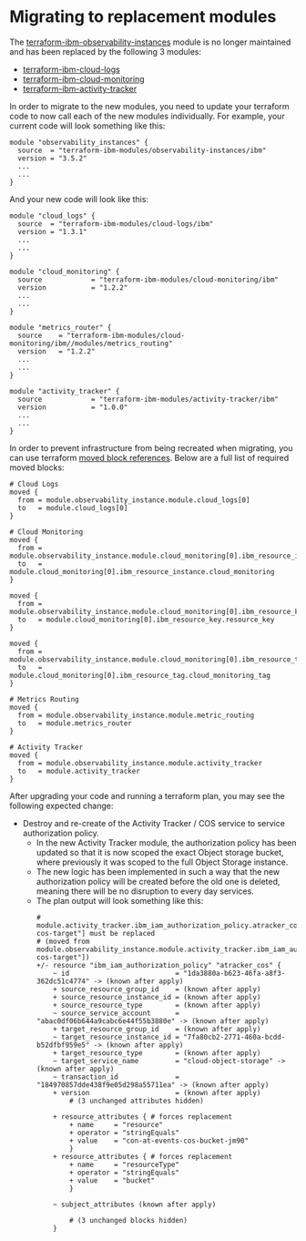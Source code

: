 # Migrating to replacement modules

The [terraform-ibm-observability-instances](https://github.com/terraform-ibm-modules/terraform-ibm-observability-instances) module is no longer maintained and has been replaced by the following 3 modules:

- [terraform-ibm-cloud-logs](https://github.com/terraform-ibm-modules/terraform-ibm-cloud-logs)
- [terraform-ibm-cloud-monitoring](https://github.com/terraform-ibm-modules/terraform-ibm-cloud-monitoring)
- [terraform-ibm-activity-tracker](https://github.com/terraform-ibm-modules/terraform-ibm-activity-tracker)

In order to migrate to the new modules, you need to update your terraform code to now call each of the new modules individually. For example, your current code will look something like this:

```hcl
module "observability_instances" {
  source  = "terraform-ibm-modules/observability-instances/ibm"
  version = "3.5.2"
  ...
  ...
}
```

And your new code will look like this:
```hcl
module "cloud_logs" {
  source  = "terraform-ibm-modules/cloud-logs/ibm"
  version = "1.3.1"
  ...
  ...
}

module "cloud_monitoring" {
  source            = "terraform-ibm-modules/cloud-monitoring/ibm"
  version           = "1.2.2"
  ...
  ...
}

module "metrics_router" {
  source    = "terraform-ibm-modules/cloud-monitoring/ibm//modules/metrics_routing"
  version   = "1.2.2"
  ...
  ...
}

module "activity_tracker" {
  source            = "terraform-ibm-modules/activity-tracker/ibm"
  version           = "1.0.0"
  ...
  ...
}
```

In order to prevent infrastructure from being recreated when migrating, you can use terraform [moved block references](https://developer.hashicorp.com/terraform/language/moved). Below are a full list of required moved blocks:

```hcl
# Cloud Logs
moved {
  from = module.observability_instance.module.cloud_logs[0]
  to   = module.cloud_logs[0]
}

# Cloud Monitoring
moved {
  from = module.observability_instance.module.cloud_monitoring[0].ibm_resource_instance.cloud_monitoring[0]
  to   = module.cloud_monitoring[0].ibm_resource_instance.cloud_monitoring
}

moved {
  from = module.observability_instance.module.cloud_monitoring[0].ibm_resource_key.resource_key[0]
  to   = module.cloud_monitoring[0].ibm_resource_key.resource_key
}

moved {
  from = module.observability_instance.module.cloud_monitoring[0].ibm_resource_tag.cloud_monitoring_tag
  to   = module.cloud_monitoring[0].ibm_resource_tag.cloud_monitoring_tag
}

# Metrics Routing
moved {
  from = module.observability_instance.module.metric_routing
  to   = module.metrics_router
}

# Activity Tracker
moved {
  from = module.observability_instance.module.activity_tracker
  to   = module.activity_tracker
}
```

After upgrading your code and running a terraform plan, you may see the following expected change:
- Destroy and re-create of the Activity Tracker / COS service to service authorization policy.
  - In the new Activity Tracker module, the authorization policy has been updated so that it is now scoped the exact Object storage bucket, where previously it was scoped to the full Object Storage instance.
  - The new logic has been implemented in such a way that the new authorization policy will be created before the old one is deleted, meaning there will be no disruption to every day services.
  - The plan output will look something like this:
    ```
    # module.activity_tracker.ibm_iam_authorization_policy.atracker_cos["con-cos-target"] must be replaced
    # (moved from module.observability_instance.module.activity_tracker.ibm_iam_authorization_policy.atracker_cos["con-cos-target"])
    +/- resource "ibm_iam_authorization_policy" "atracker_cos" {
        ~ id                          = "1da3880a-b623-46fa-a8f3-362dc51c4774" -> (known after apply)
        + source_resource_group_id    = (known after apply)
        + source_resource_instance_id = (known after apply)
        + source_resource_type        = (known after apply)
        ~ source_service_account      = "abac0df06b644a9cabc6e44f55b3880e" -> (known after apply)
        + target_resource_group_id    = (known after apply)
        ~ target_resource_instance_id = "7fa80cb2-2771-460a-bcdd-b52dfbf959e5" -> (known after apply)
        + target_resource_type        = (known after apply)
        ~ target_service_name         = "cloud-object-storage" -> (known after apply)
        ~ transaction_id              = "184970857dde438f9e05d298a55711ea" -> (known after apply)
        + version                     = (known after apply)
            # (3 unchanged attributes hidden)

        + resource_attributes { # forces replacement
            + name     = "resource"
            + operator = "stringEquals"
            + value    = "con-at-events-cos-bucket-jm90"
            }
        + resource_attributes { # forces replacement
            + name     = "resourceType"
            + operator = "stringEquals"
            + value    = "bucket"
            }

        ~ subject_attributes (known after apply)

            # (3 unchanged blocks hidden)
        }
    ```